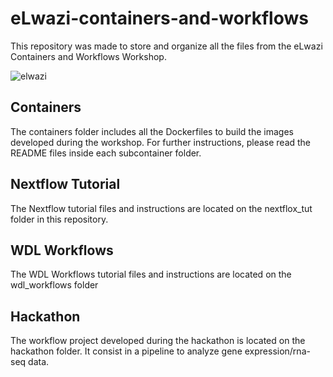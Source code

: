 # eLwazi-containers-and-workflows

This repository was made to store and organize all the files from the eLwazi Containers and Workflows Workshop. 

![elwazi](https://github.com/danilo-dcs/eLwazi-containers-and-workflows/assets/48869631/250e74df-7ebe-4d95-bc75-a24a9452e79d)

## Containers
The containers folder includes all the Dockerfiles to build the images developed during the workshop. For further instructions, please read the README files inside each subcontainer folder.

## Nextflow Tutorial
The Nextflow tutorial files and instructions are located on the nextflox_tut folder in this repository.

## WDL Workflows
The WDL Workflows tutorial files and instructions are located on the wdl_workflows folder 

## Hackathon
The workflow project developed during the hackathon is located on the hackathon folder. It consist in a pipeline to analyze gene expression/rna-seq data.

